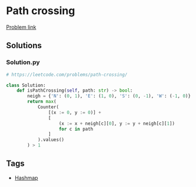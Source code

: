 # Path crossing

[Problem link](https://leetcode.com/problems/path-crossing/)

## Solutions


### Solution.py
```py
# https://leetcode.com/problems/path-crossing/

class Solution:
    def isPathCrossing(self, path: str) -> bool:
        neigh = {'N': (0, 1), 'E': (1, 0), 'S': (0, -1), 'W': (-1, 0)}
        return max(
            Counter(
                [(x := 0, y := 0)] +
                [
                    (x := x + neigh[c][0], y := y + neigh[c][1])
                    for c in path
                ]
            ).values()
        ) > 1
```
## Tags

* [Hashmap](/Collections/hashmap.md#hashmap)
